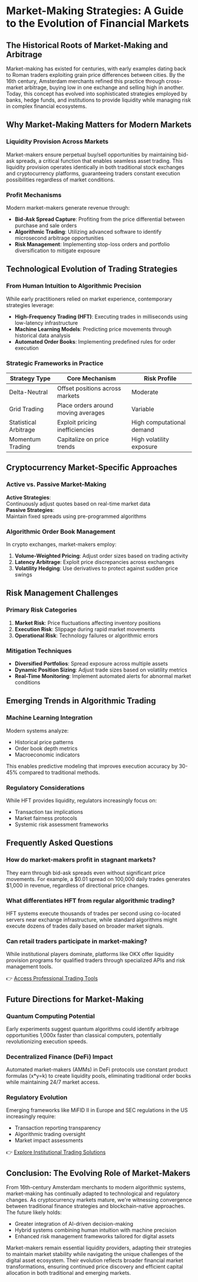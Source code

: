 # Market-Making Strategies: A Guide to the Evolution of Financial Markets

## The Historical Roots of Market-Making and Arbitrage

Market-making has existed for centuries, with early examples dating back to Roman traders exploiting grain price differences between cities. By the 16th century, Amsterdam merchants refined this practice through cross-market arbitrage, buying low in one exchange and selling high in another. Today, this concept has evolved into sophisticated strategies employed by banks, hedge funds, and institutions to provide liquidity while managing risk in complex financial ecosystems.

## Why Market-Making Matters for Modern Markets

### Liquidity Provision Across Markets
Market-makers ensure perpetual buy/sell opportunities by maintaining bid-ask spreads, a critical function that enables seamless asset trading. This liquidity provision operates identically in both traditional stock exchanges and cryptocurrency platforms, guaranteeing traders constant execution possibilities regardless of market conditions.

### Profit Mechanisms
Modern market-makers generate revenue through:
- **Bid-Ask Spread Capture**: Profiting from the price differential between purchase and sale orders
- **Algorithmic Trading**: Utilizing advanced software to identify microsecond arbitrage opportunities
- **Risk Management**: Implementing stop-loss orders and portfolio diversification to mitigate exposure

## Technological Evolution of Trading Strategies

### From Human Intuition to Algorithmic Precision
While early practitioners relied on market experience, contemporary strategies leverage:
- **High-Frequency Trading (HFT)**: Executing trades in milliseconds using low-latency infrastructure
- **Machine Learning Models**: Predicting price movements through historical data analysis
- **Automated Order Books**: Implementing predefined rules for order execution

### Strategic Frameworks in Practice
| Strategy Type        | Core Mechanism                          | Risk Profile              |
|----------------------|-----------------------------------------|---------------------------|
| Delta-Neutral        | Offset positions across markets         | Moderate                  |
| Grid Trading         | Place orders around moving averages     | Variable                  |
| Statistical Arbitrage  | Exploit pricing inefficiencies          | High computational demand |
| Momentum Trading     | Capitalize on price trends              | High volatility exposure  |

## Cryptocurrency Market-Specific Approaches

### Active vs. Passive Market-Making
**Active Strategies**:  
Continuously adjust quotes based on real-time market data  
**Passive Strategies**:  
Maintain fixed spreads using pre-programmed algorithms  

### Algorithmic Order Book Management
In crypto exchanges, market-makers employ:
1. **Volume-Weighted Pricing**: Adjust order sizes based on trading activity
2. **Latency Arbitrage**: Exploit price discrepancies across exchanges
3. **Volatility Hedging**: Use derivatives to protect against sudden price swings

## Risk Management Challenges

### Primary Risk Categories
1. **Market Risk**: Price fluctuations affecting inventory positions
2. **Execution Risk**: Slippage during rapid market movements
3. **Operational Risk**: Technology failures or algorithmic errors

### Mitigation Techniques
- **Diversified Portfolios**: Spread exposure across multiple assets
- **Dynamic Position Sizing**: Adjust trade sizes based on volatility metrics
- **Real-Time Monitoring**: Implement automated alerts for abnormal market conditions

## Emerging Trends in Algorithmic Trading

### Machine Learning Integration
Modern systems analyze:
- Historical price patterns
- Order book depth metrics
- Macroeconomic indicators

This enables predictive modeling that improves execution accuracy by 30-45% compared to traditional methods.

### Regulatory Considerations
While HFT provides liquidity, regulators increasingly focus on:
- Transaction tax implications
- Market fairness protocols
- Systemic risk assessment frameworks

## Frequently Asked Questions

### How do market-makers profit in stagnant markets?
They earn through bid-ask spreads even without significant price movements. For example, a $0.01 spread on 100,000 daily trades generates $1,000 in revenue, regardless of directional price changes.

### What differentiates HFT from regular algorithmic trading?
HFT systems execute thousands of trades per second using co-located servers near exchange infrastructure, while standard algorithms might execute dozens of trades daily based on broader market signals.

### Can retail traders participate in market-making?
While institutional players dominate, platforms like OKX offer liquidity provision programs for qualified traders through specialized APIs and risk management tools.

👉 [Access Professional Trading Tools](https://bit.ly/okx-bonus)

## Future Directions for Market-Making

### Quantum Computing Potential
Early experiments suggest quantum algorithms could identify arbitrage opportunities 1,000x faster than classical computers, potentially revolutionizing execution speeds.

### Decentralized Finance (DeFi) Impact
Automated market-makers (AMMs) in DeFi protocols use constant product formulas (x*y=k) to create liquidity pools, eliminating traditional order books while maintaining 24/7 market access.

### Regulatory Evolution
Emerging frameworks like MiFID II in Europe and SEC regulations in the US increasingly require:
- Transaction reporting transparency
- Algorithmic trading oversight
- Market impact assessments

👉 [Explore Institutional Trading Solutions](https://bit.ly/okx-bonus)

## Conclusion: The Evolving Role of Market-Makers

From 16th-century Amsterdam merchants to modern algorithmic systems, market-making has continually adapted to technological and regulatory changes. As cryptocurrency markets mature, we're witnessing convergence between traditional finance strategies and blockchain-native approaches. The future likely holds:
- Greater integration of AI-driven decision-making
- Hybrid systems combining human intuition with machine precision
- Enhanced risk management frameworks tailored for digital assets

Market-makers remain essential liquidity providers, adapting their strategies to maintain market stability while navigating the unique challenges of the digital asset ecosystem. Their evolution reflects broader financial market transformations, ensuring continued price discovery and efficient capital allocation in both traditional and emerging markets.